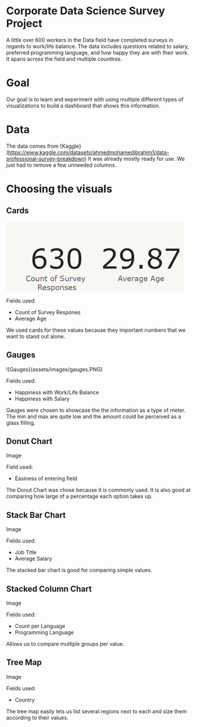 # Corporate Data Science Survey Project

A little over 600 workers in the Data field have completed surveys in regards to work/life balance. The data includes questions related to salary, preferred programming language, and how happy they are with their work. It spans across the field and multiple countires.

# Goal

Our goal is to learn and experiment with using multiple different types of visualizations to build a dashboard that shows this information.

# Data 

The data comes from [Kaggle}(https://www.kaggle.com/datasets/ahmedmohamedibrahim1/data-professional-survey-breakdown) It was already mostly ready for use. We just had to remove a few unneeded columns.

# Choosing the visuals 

## Cards

![Cards](assets/images/cards.PNG)

Fields used:
- Count of Survey Respones
- Average Age

We used cards for these values because they important numbers that we want to stand out alone.

## Gauges

![Gauges}(assets/images/gauges.PNG)  

Fields used:
- Happiness with Work/Life Balance
- Happiness with Salary

Gauges were chosen to showcase the the information as a type of meter. The min and max are quite low and the amount could be perceived as a glass fililng.

## Donut Chart

Image

Field used:
- Easiness of entering field

The Donut Chart was chose because it is commonly used. It is also good at comparing how large of a percentage each option takes up.

## Stack Bar Chart

Image

Fields used:
- Job Title
- Average Salary

The stacked bar chart is good for comparing simple values.

## Stacked Column Chart

Image

Fields used:
- Count per Language
- Programming Language

Allows us to compare multiple groups per value.

## Tree Map

Image

Fields used:
- Country

The tree map easily lets us list several regions next to each and size them according to their values.
 
